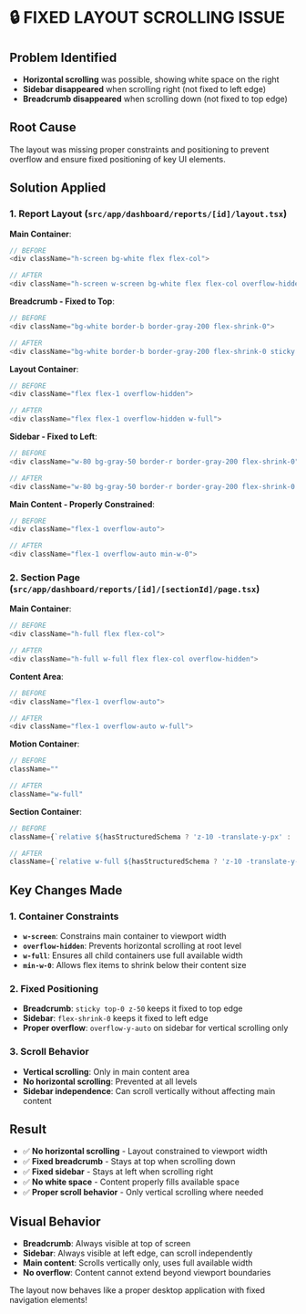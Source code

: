 # 🔒 FIXED LAYOUT SCROLLING ISSUE

## Problem Identified
- **Horizontal scrolling** was possible, showing white space on the right
- **Sidebar disappeared** when scrolling right (not fixed to left edge)
- **Breadcrumb disappeared** when scrolling down (not fixed to top edge)

## Root Cause
The layout was missing proper constraints and positioning to prevent overflow and ensure fixed positioning of key UI elements.

## Solution Applied

### 1. Report Layout (`src/app/dashboard/reports/[id]/layout.tsx`)

**Main Container**:
```typescript
// BEFORE
<div className="h-screen bg-white flex flex-col">

// AFTER
<div className="h-screen w-screen bg-white flex flex-col overflow-hidden">
```

**Breadcrumb - Fixed to Top**:
```typescript
// BEFORE
<div className="bg-white border-b border-gray-200 flex-shrink-0">

// AFTER
<div className="bg-white border-b border-gray-200 flex-shrink-0 sticky top-0 z-50 w-full">
```

**Layout Container**:
```typescript
// BEFORE
<div className="flex flex-1 overflow-hidden">

// AFTER
<div className="flex flex-1 overflow-hidden w-full">
```

**Sidebar - Fixed to Left**:
```typescript
// BEFORE
<div className="w-80 bg-gray-50 border-r border-gray-200 flex-shrink-0">

// AFTER
<div className="w-80 bg-gray-50 border-r border-gray-200 flex-shrink-0 overflow-y-auto">
```

**Main Content - Properly Constrained**:
```typescript
// BEFORE
<div className="flex-1 overflow-auto">

// AFTER
<div className="flex-1 overflow-auto min-w-0">
```

### 2. Section Page (`src/app/dashboard/reports/[id]/[sectionId]/page.tsx`)

**Main Container**:
```typescript
// BEFORE
<div className="h-full flex flex-col">

// AFTER
<div className="h-full w-full flex flex-col overflow-hidden">
```

**Content Area**:
```typescript
// BEFORE
<div className="flex-1 overflow-auto">

// AFTER
<div className="flex-1 overflow-auto w-full">
```

**Motion Container**:
```typescript
// BEFORE
className=""

// AFTER
className="w-full"
```

**Section Container**:
```typescript
// BEFORE
className={`relative ${hasStructuredSchema ? 'z-10 -translate-y-px' : ''}`}

// AFTER
className={`relative w-full ${hasStructuredSchema ? 'z-10 -translate-y-px' : ''}`}
```

## Key Changes Made

### 1. Container Constraints
- **`w-screen`**: Constrains main container to viewport width
- **`overflow-hidden`**: Prevents horizontal scrolling at root level
- **`w-full`**: Ensures all child containers use full available width
- **`min-w-0`**: Allows flex items to shrink below their content size

### 2. Fixed Positioning
- **Breadcrumb**: `sticky top-0 z-50` keeps it fixed to top edge
- **Sidebar**: `flex-shrink-0` keeps it fixed to left edge
- **Proper overflow**: `overflow-y-auto` on sidebar for vertical scrolling only

### 3. Scroll Behavior
- **Vertical scrolling**: Only in main content area
- **No horizontal scrolling**: Prevented at all levels
- **Sidebar independence**: Can scroll vertically without affecting main content

## Result
- ✅ **No horizontal scrolling** - Layout constrained to viewport width
- ✅ **Fixed breadcrumb** - Stays at top when scrolling down
- ✅ **Fixed sidebar** - Stays at left when scrolling right
- ✅ **No white space** - Content properly fills available space
- ✅ **Proper scroll behavior** - Only vertical scrolling where needed

## Visual Behavior
- **Breadcrumb**: Always visible at top of screen
- **Sidebar**: Always visible at left edge, can scroll independently
- **Main content**: Scrolls vertically only, uses full available width
- **No overflow**: Content cannot extend beyond viewport boundaries

The layout now behaves like a proper desktop application with fixed navigation elements!